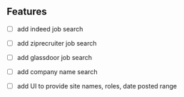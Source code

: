 ## Features
- [ ] add indeed job search
- [ ] add ziprecruiter job search
- [ ] add glassdoor job search
- [ ] add company name search
- [ ] add UI to provide site names, roles, date posted range


